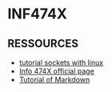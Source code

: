 # INF474X

## RESSOURCES
- [tutorial sockets with linux](https://www.gta.ufrj.br/ensino/eel878/sockets/)
- [Info 474X official page](https://moodle.polytechnique.fr/course/view.php?id=3625)
- [Tutorial of Markdown](https://daringfireball.net/projects/markdown/)
